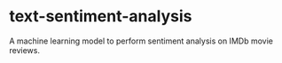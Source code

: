 # text-sentiment-analysis
A machine learning model to perform sentiment analysis on IMDb movie reviews.
